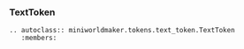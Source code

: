 ### TextToken

```eval_rst
.. autoclass:: miniworldmaker.tokens.text_token.TextToken
   :members:
```